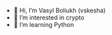 - 👋 Hi, I’m Vasyl Boliukh (vskesha)
- 👀 I’m interested in crypto
- 🌱 I’m learning Python

<!---
Vskesha/Vskesha is a ✨ special ✨ repository because its `README.md` (this file) appears on your GitHub profile.
You can click the Preview link to take a look at your changes.
--->
